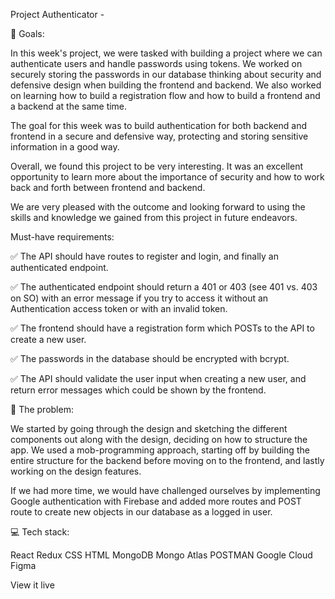 Project Authenticator - 

🏁 Goals:

In this week's project, we were tasked with building a project where we can authenticate users and handle passwords using tokens. We worked on securely storing the passwords in our database thinking about security and defensive design when building the frontend and backend. We also worked on learning how to build a registration flow and how to build a frontend and a backend at the same time.

The goal for this week was to build authentication for both backend and frontend in a secure and defensive way, protecting and storing sensitive information in a good way.

Overall, we found this project to be very interesting. It was an excellent opportunity to learn more about the importance of security and how to work back and forth between frontend and backend.

We are very pleased with the outcome and looking forward to using the skills and knowledge we gained from this project in future endeavors.

Must-have requirements:

✅ The API should have routes to register and login, and finally an authenticated endpoint.

✅ The authenticated endpoint should return a 401 or 403 (see 401 vs. 403 on SO) with an error message if you try to access it without an Authentication access token or with an invalid token.

✅ The frontend should have a registration form which POSTs to the API to create a new user.

✅ The passwords in the database should be encrypted with bcrypt.

✅ The API should validate the user input when creating a new user, and return error messages which could be shown by the frontend.

🚧 The problem:

We started by going through the design and sketching the different components out along with the design, deciding on how to structure the app. We used a mob-programming approach, starting off by building the entire structure for the backend before moving on to the frontend, and lastly working on the design features.

If we had more time, we would have challenged ourselves by implementing Google authentication with Firebase and added more routes and POST route to create new objects in our database as a logged in user.

💻 Tech stack:

React Redux CSS HTML MongoDB Mongo Atlas POSTMAN Google Cloud Figma

View it live 